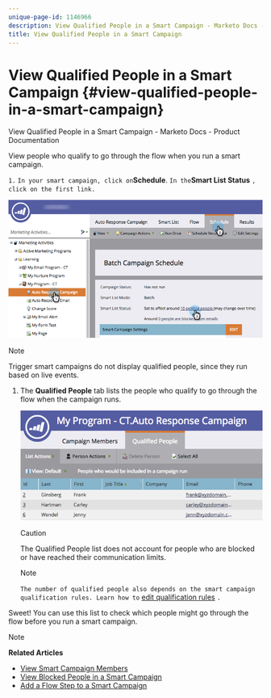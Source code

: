 ```yaml
---
unique-page-id: 1146966
description: View Qualified People in a Smart Campaign - Marketo Docs - Product Documentation
title: View Qualified People in a Smart Campaign
---
```


# View Qualified People in a Smart Campaign {#view-qualified-people-in-a-smart-campaign}

View Qualified People in a Smart Campaign - Marketo Docs - Product Documentation

View people who qualify to go through the flow when you run a smart campaign.

`1.` `In your smart campaign, click on`**Schedule**. `In the`**Smart List Status** `, click on the first link.`

![](assets/qualifedpeople-hands.png)

>[!NOTE]
>
>Trigger smart campaigns do not display qualified people, since they run based on live events.

1. The **Qualified People** tab lists the people who qualify to go through the flow when the campaign runs.

   ![](assets/qualifiedpeople-tab.png)

   >[!CAUTION]
   >
   >The Qualified People list does not account for people who are blocked or have reached their communication limits.

   >[!NOTE]
   >
   >`The number of qualified people also depends on the smart campaign qualification rules. Learn how to` [edit qualification rules](../../../../../welcome-to-marketo-docs/product-docs/core-marketo-concepts/smart-campaigns/using-smart-campaigns/edit-qualification-rules-in-a-smart-campaign.md) `.`

Sweet! You can use this list to check which people might go through the flow before you run a smart campaign. 

>[!NOTE]
>
>**Related Articles**
>
>* [View Smart Campaign Members](view-smart-campaign-members.md)
>* [View Blocked People in a Smart Campaign](view-blocked-people-in-a-smart-campaign.md)
>* [Add a Flow Step to a Smart Campaign](../../../../../welcome-to-marketo-docs/product-docs/core-marketo-concepts/smart-campaigns/flow-actions/add-a-flow-step-to-a-smart-campaign.md)
>

